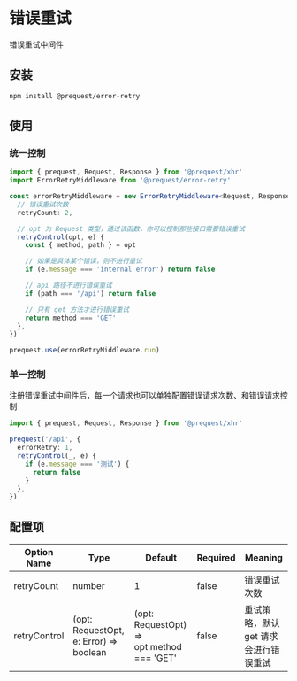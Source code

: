 # 错误重试

错误重试中间件

## 安装

```bash
npm install @prequest/error-retry
```

## 使用

### 统一控制

```ts
import { prequest, Request, Response } from '@prequest/xhr'
import ErrorRetryMiddleware from '@prequest/error-retry'

const errorRetryMiddleware = new ErrorRetryMiddleware<Request, Response>({
  // 错误重试次数
  retryCount: 2,

  // opt 为 Request 类型，通过该函数，你可以控制那些接口需要错误重试
  retryControl(opt, e) {
    const { method, path } = opt

    // 如果是具体某个错误，则不进行重试
    if (e.message === 'internal error') return false

    // api 路径不进行错误重试
    if (path === '/api') return false

    // 只有 get 方法才进行错误重试
    return method === 'GET'
  },
})

prequest.use(errorRetryMiddleware.run)
```

### 单一控制

注册错误重试中间件后，每一个请求也可以单独配置错误请求次数、和错误请求控制

```ts
import { prequest, Request, Response } from '@prequest/xhr'

prequest('/api', {
  errorRetry: 1,
  retryControl(_, e) {
    if (e.message === '测试') {
      return false
    }
  },
})
```

## 配置项

| Option Name  | Type                                   | Default                                   | Required | Meaning                               |
| ------------ | -------------------------------------- | ----------------------------------------- | -------- | ------------------------------------- |
| retryCount   | number                                 | 1                                         | false    | 错误重试次数                          |
| retryControl | (opt: RequestOpt, e: Error) => boolean | (opt: RequestOpt) => opt.method === 'GET' | false    | 重试策略，默认 get 请求会进行错误重试 |
